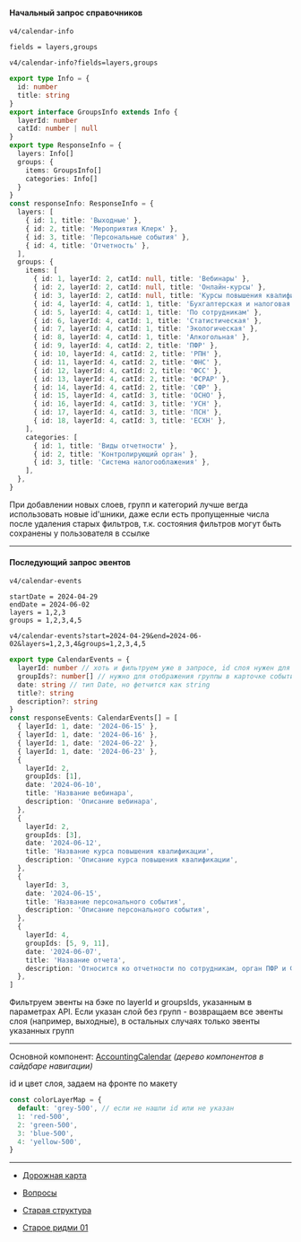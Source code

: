 #### Начальный запрос справочников

```
v4/calendar-info 
```

```
fields = layers,groups
```

```
v4/calendar-info?fields=layers,groups
```

```ts
export type Info = {
  id: number
  title: string
}
export interface GroupsInfo extends Info {
  layerId: number
  catId: number | null
}
export type ResponseInfo = {
  layers: Info[]
  groups: {
    items: GroupsInfo[]
    categories: Info[]
  }
}
const responseInfo: ResponseInfo = {
  layers: [
    { id: 1, title: 'Выходные' },
    { id: 2, title: 'Мероприятия Клерк' },
    { id: 3, title: 'Персональные события' },
    { id: 4, title: 'Отчетность' },
  ],
  groups: {
    items: [
      { id: 1, layerId: 2, catId: null, title: 'Вебинары' },
      { id: 2, layerId: 2, catId: null, title: 'Онлайн-курсы' },
      { id: 3, layerId: 2, catId: null, title: 'Курсы повышения квалификации' },
      { id: 4, layerId: 4, catId: 1, title: 'Бухгалтерская и налоговая' },
      { id: 5, layerId: 4, catId: 1, title: 'По сотрудникам' },
      { id: 6, layerId: 4, catId: 1, title: 'Статистическая' },
      { id: 7, layerId: 4, catId: 1, title: 'Экологическая' },
      { id: 8, layerId: 4, catId: 1, title: 'Алкогольная' },
      { id: 9, layerId: 4, catId: 2, title: 'ПФР' },
      { id: 10, layerId: 4, catId: 2, title: 'РПН' },
      { id: 11, layerId: 4, catId: 2, title: 'ФНС' },
      { id: 12, layerId: 4, catId: 2, title: 'ФСС' },
      { id: 13, layerId: 4, catId: 2, title: 'ФСРАР' },
      { id: 14, layerId: 4, catId: 2, title: 'СФР' },
      { id: 15, layerId: 4, catId: 3, title: 'ОСНО' },
      { id: 16, layerId: 4, catId: 3, title: 'УСН' },
      { id: 17, layerId: 4, catId: 3, title: 'ПСН' },
      { id: 18, layerId: 4, catId: 3, title: 'ЕСХН' },
    ],
    categories: [
      { id: 1, title: 'Виды отчетности' },
      { id: 2, title: 'Контролирующий орган' },
      { id: 3, title: 'Система налогооблажения' },
    ],
  },
}
```

При добавлении новых слоев, групп и категорий лучше вегда использовать новые id'шники, даже если есть пропущенные числа после удаления старых фильтров, т.к. состояния фильтров могут быть сохранены у пользователя в ссылке

---
#### Последующий запрос эвентов

```
v4/calendar-events
```

```
startDate = 2024-04-29
endDate = 2024-06-02
layers = 1,2,3
groups = 1,2,3,4,5
```

```
v4/calendar-events?start=2024-04-29&end=2024-06-02&layers=1,2,3,4&groups=1,2,3,4,5
```

```ts
export type CalendarEvents = {
  layerId: number // хоть и фильтруем уже в запросе, id слоя нужен для цвета
  groupIds?: number[] // нужно для отображения группы в карточке события - "УСН"
  date: string // тип Date, но фетчится как string
  title?: string
  description?: string
}
const responseEvents: CalendarEvents[] = [
  { layerId: 1, date: '2024-06-15' },
  { layerId: 1, date: '2024-06-16' },
  { layerId: 1, date: '2024-06-22' },
  { layerId: 1, date: '2024-06-23' },
  {
    layerId: 2,
    groupIds: [1],
    date: '2024-06-10',
    title: 'Название вебинара',
    description: 'Описание вебинара',
  },
  {
    layerId: 2,
    groupIds: [3],
    date: '2024-06-12',
    title: 'Название курса повышения квалификации',
    description: 'Описание курса повышения квалификации',
  },
  {
    layerId: 3,
    date: '2024-06-15',
    title: 'Название персонального события',
    description: 'Описание персонального события',
  },
  {
    layerId: 4,
    groupIds: [5, 9, 11],
    date: '2024-06-07',
    title: 'Название отчета',
    description: 'Относится ко отчетности по сотрудникам, орган ПФР и ФНС',
  },
]
```

Фильтруем эвенты на бэке по layerId и groupsIds, указанным в параметрах API. Если указан слой без групп - возвращаем все эвенты слоя (например, выходные), в остальных случаях только эвенты указанных групп

---

Основной компонент: [AccountingCalendar](AccountingCalendar/AccountingCalendar.md) *(дерево компонентов в сайдбаре навигации)*

id и цвет слоя, задаем на фронте по макету
```ts
const colorLayerMap = {
  default: 'grey-500', // если не нашли id или не указан
  1: 'red-500',
  2: 'green-500',
  3: 'blue-500',
  4: 'yellow-500',
}
```


---

- [Дорожная карта](road_map.md)

- [Вопросы](questions.md)

- [Старая структура](old_structure.md)

- [Старое ридми 01](old_readme_01.md)
